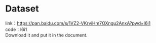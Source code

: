 # Dataset
link：https://pan.baidu.com/s/1VZ2-VKrviHm7OXngu2AnxA?pwd=l6i1 \
code：l6i1\
Download it and put it in the document.